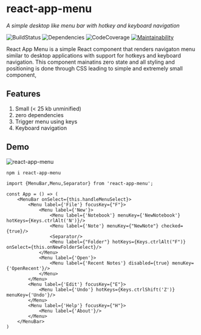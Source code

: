 # react-app-menu 
*A simple desktop like menu bar with hotkey and keyboard navigation*

![BuildStatus](https://travis-ci.org/nmanandhar/react-app-menu.svg?branch=master)
![Dependencies](https://david-dm.org/nmanandhar/react-app-menu.svg)
![CodeCoverage](https://codecov.io/gh/nmanandhar/react-app-menu/branch/master/graphs/badge.svg?branch=master)
[![Maintainability](https://api.codeclimate.com/v1/badges/eace77d971daafc7d6dc/maintainability)](https://codeclimate.com/github/nmanandhar/react-app-menu/maintainability)


React App Menu is a simple React component that renders navigaton menu similar to desktop applications with support for hotkeys and keyboard navigation. This component 
mainatins zero state and all styling and positioning is done through CSS leading to simple and extremely small component,

## Features
1. Small (< 25 kb unminified)
1. zero dependencies
1. Trigger menu using keys
1. Keyboard navigation

## Demo

![react-app-menu](https://user-images.githubusercontent.com/9746042/79006487-01391980-7b79-11ea-8cc9-b79e2476b287.gif)


```npm
npm i react-app-menu
```

```tsx
import {MenuBar,Menu,Separator} from 'react-app-menu';

const App = () => (
    <MenuBar onSelect={this.handleMenuSelect}>
        <Menu label={'File'} focusKey={"F"}>
            <Menu label={'New'}>
                <Menu label={'Notebook'} menuKey={'NewNotebook'} hotKeys={Keys.ctrlAlt('N')}/>
                <Menu label={'Note'} menuKey={"NewNote"} checked={true}/>
                <Separator/>
                <Menu label={"Folder"} hotKeys={Keys.ctrlAlt("F")} onSelect={this.onNewFolderSelect}/>
            </Menu>
            <Menu label={'Open'}>
                <Menu label={'Recent Notes'} disabled={true} menuKey={'OpenRecent'}/>
            </Menu>
        </Menu>
        <Menu label={'Edit'} focusKey={"E"}>
            <Menu label={'Undo'} hotKeys={Keys.ctrlShift('Z')} menuKey={'Undo'}/>
        </Menu>
        <Menu label={'Help'} focusKey={"H"}>
            <Menu label={'About'}/>
        </Menu>
    </MenuBar>
)
```

